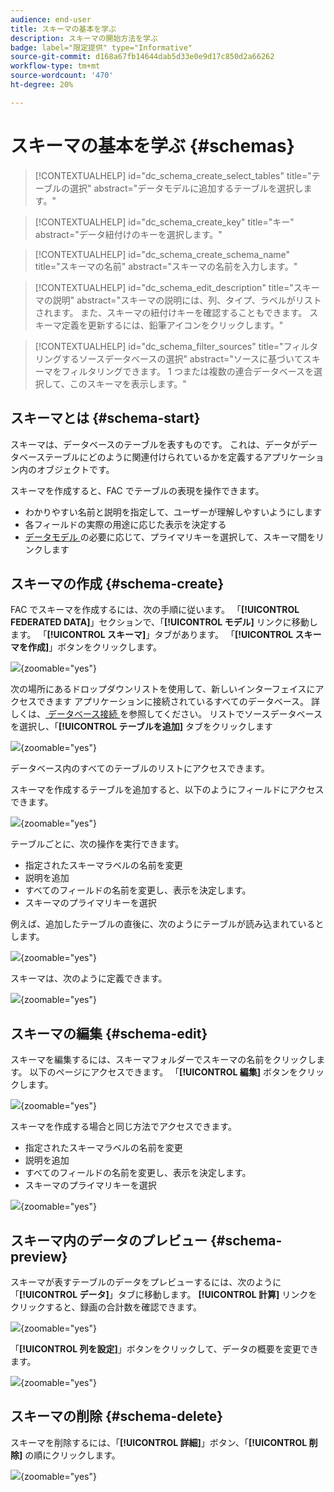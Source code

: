 ```yaml
---
audience: end-user
title: スキーマの基本を学ぶ
description: スキーマの開始方法を学ぶ
badge: label="限定提供" type="Informative"
source-git-commit: d168a67fb14644dab5d33e0e9d17c850d2a66262
workflow-type: tm+mt
source-wordcount: '470'
ht-degree: 20%

---
```


# スキーマの基本を学ぶ {#schemas}


>[!CONTEXTUALHELP]
>id="dc_schema_create_select_tables"
>title="テーブルの選択"
>abstract="データモデルに追加するテーブルを選択します。"

>[!CONTEXTUALHELP]
>id="dc_schema_create_key"
>title="キー"
>abstract="データ紐付けのキーを選択します。"

>[!CONTEXTUALHELP]
>id="dc_schema_create_schema_name"
>title="スキーマの名前"
>abstract="スキーマの名前を入力します。"


>[!CONTEXTUALHELP]
>id="dc_schema_edit_description"
>title="スキーマの説明"
>abstract="スキーマの説明には、列、タイプ、ラベルがリストされます。 また、スキーマの紐付けキーを確認することもできます。 スキーマ定義を更新するには、鉛筆アイコンをクリックします。"

>[!CONTEXTUALHELP]
>id="dc_schema_filter_sources"
>title="フィルタリングするソースデータベースの選択"
>abstract="ソースに基づいてスキーマをフィルタリングできます。 1 つまたは複数の連合データベースを選択して、このスキーマを表示します。"


## スキーマとは {#schema-start}

スキーマは、データベースのテーブルを表すものです。 これは、データがデータベーステーブルにどのように関連付けられているかを定義するアプリケーション内のオブジェクトです。

スキーマを作成すると、FAC でテーブルの表現を操作できます。

- わかりやすい名前と説明を指定して、ユーザーが理解しやすいようにします
- 各フィールドの実際の用途に応じた表示を決定する
- [ データモデル ](../data-management/gs-models.md#data-model-start) の必要に応じて、プライマリキーを選択して、スキーマ間をリンクします

## スキーマの作成 {#schema-create}

FAC でスキーマを作成するには、次の手順に従います。
「**[!UICONTROL FEDERATED DATA]**」セクションで、「**[!UICONTROL モデル]** リンクに移動します。 「**[!UICONTROL スキーマ]**」タブがあります。
「**[!UICONTROL スキーマを作成]**」ボタンをクリックします。

![](assets/schema_create.png){zoomable="yes"}

次の場所にあるドロップダウンリストを使用して、新しいインターフェイスにアクセスできます
アプリケーションに接続されているすべてのデータベース。 詳しくは、[ データベース接続 ](../connections/connections.md#connections-fdb) を参照してください。
リストでソースデータベースを選択し、「**[!UICONTROL テーブルを追加]** タブをクリックします

![](assets/schema_tables.png){zoomable="yes"}

データベース内のすべてのテーブルのリストにアクセスできます。

スキーマを作成するテーブルを追加すると、以下のようにフィールドにアクセスできます。

![](assets/schema_fields.png){zoomable="yes"}

テーブルごとに、次の操作を実行できます。

- 指定されたスキーマラベルの名前を変更
- 説明を追加
- すべてのフィールドの名前を変更し、表示を決定します。
- スキーマのプライマリキーを選択

例えば、追加したテーブルの直後に、次のようにテーブルが読み込まれているとします。

![](assets/schema_lumaorder.png){zoomable="yes"}

スキーマは、次のように定義できます。

![](assets/schema_lumaorders.png){zoomable="yes"}

## スキーマの編集 {#schema-edit}

スキーマを編集するには、スキーマフォルダーでスキーマの名前をクリックします。 以下のページにアクセスできます。
「**[!UICONTROL 編集]** ボタンをクリックします。

![](assets/schema_edit.png){zoomable="yes"}

スキーマを作成する場合と同じ方法でアクセスできます。

- 指定されたスキーマラベルの名前を変更
- 説明を追加
- すべてのフィールドの名前を変更し、表示を決定します。
- スキーマのプライマリキーを選択

![](assets/schema_edit_orders.png){zoomable="yes"}

## スキーマ内のデータのプレビュー {#schema-preview}

スキーマが表すテーブルのデータをプレビューするには、次のように「**[!UICONTROL データ]**」タブに移動します。
**[!UICONTROL 計算]** リンクをクリックすると、録画の合計数を確認できます。

![](assets/schema_data.png){zoomable="yes"}

「**[!UICONTROL 列を設定]**」ボタンをクリックして、データの概要を変更できます。

![](assets/schema_columns.png){zoomable="yes"}

## スキーマの削除 {#schema-delete}

スキーマを削除するには、「**[!UICONTROL 詳細]**」ボタン、「**[!UICONTROL 削除]** の順にクリックします。

![](assets/schema_delete.png){zoomable="yes"}
